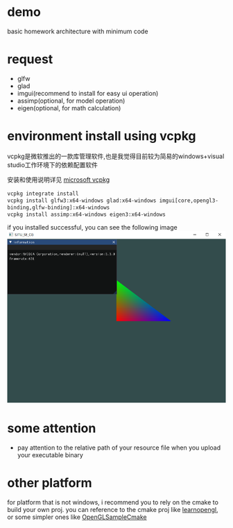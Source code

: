 # demo

basic homework architecture with minimum code


# request
* glfw
* glad
* imgui(recommend to install for easy ui operation)
* assimp(optional, for model operation)
* eigen(optional, for math calculation)

# environment install using vcpkg
vcpkg是微软推出的一款库管理软件,也是我觉得目前较为简易的windows+visual studio工作环境下的依赖配置软件

安装和使用说明详见 [microsoft vcpkg](https://github.com/microsoft/vcpkg)

    vcpkg integrate install
    vcpkg install glfw3:x64-windows glad:x64-windows imgui[core,opengl3-binding,glfw-binding]:x64-windows
    vcpkg install assimp:x64-windows eigen3:x64-windows

if you installed successful, you can see the following image
![](res.png)

# some attention
* pay attention to the relative path of your resource file when you upload your executable binary

# other platform
for platform that is not windows, i recommend you to rely on the cmake to build your own proj. you can reference to the cmake proj like [learnopengl](https://github.com/JoeyDeVries/LearnOpenGL), or some simpler ones like [OpenGLSampleCmake](https://github.com/Shot511/OpenGLSampleCmake)
